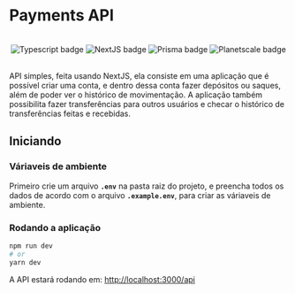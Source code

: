 # Payments API

<div align="center"></br>
  <img alt="Typescript badge" src="https://img.shields.io/badge/Typescript-00B1EA?style=for-the-badge&logo=typescript&logoColor=white" />
  <img alt="NextJS badge" src="https://img.shields.io/badge/next.js-000000?style=for-the-badge&logo=nextdotjs&logoColor=white" />
  <img alt="Prisma badge" src="https://img.shields.io/badge/Prisma-3982CE?style=for-the-badge&logo=Prisma&logoColor=white" />
  <img alt="Planetscale badge" src="https://img.shields.io/badge/Planetscale-333331?style=for-the-badge" />
</div></br>

API simples, feita usando NextJS, ela consiste em uma aplicação que é possível criar uma conta, e dentro dessa conta fazer depósitos ou saques, além de poder ver o histórico de movimentação. A aplicação também possibilita fazer transferências para outros usuários e checar o histórico de transferências feitas e recebidas.

## Iniciando

### Váriaveis de ambiente
Primeiro crie um arquivo **`.env`** na pasta raiz do projeto, e preencha todos os dados de acordo com o arquivo **`.example.env`**, para criar as váriaveis de ambiente.

### Rodando a aplicação

```bash
npm run dev
# or
yarn dev
```

A API estará rodando em: [http://localhost:3000/api](http://localhost:3000/api)